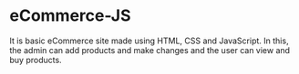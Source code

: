 # eCommerce-JS
It is basic eCommerce site made using HTML, CSS and JavaScript.
In this, the admin can add products and make changes and the user can view and buy products.
